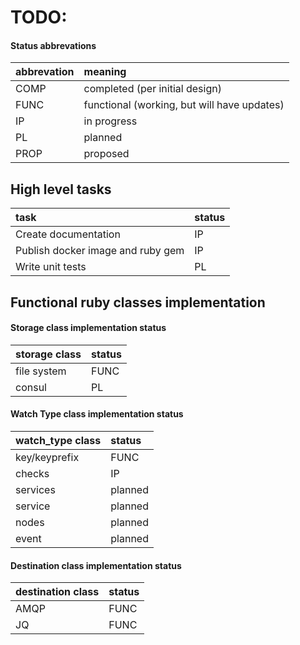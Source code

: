 
# TODO:

#### Status abbrevations

| abbrevation | meaning                                      |
| ----------- |:-------------------------------------------- |
| COMP        | completed (per initial design)               |
| FUNC        | functional (working, but will have updates)  |
| IP          | in progress                                  |
| PL          | planned                                      |
| PROP        | proposed                                     |

## High level tasks
| task                               | status |
|:---------------------------------- |:------ |
| Create documentation               | IP     |
| Publish docker image and ruby gem  | IP     |
| Write unit tests                   | PL     |

## Functional ruby classes implementation

#### Storage class implementation status

| storage class | status      |
| ------------- |:----------- |
| file system   | FUNC        |
| consul        | PL          |

#### Watch Type class implementation status

| watch_type class | status      |
| ---------------- |:----------- |
| key/keyprefix    | FUNC        |
| checks           | IP          |
| services         | planned     |
| service          | planned     |
| nodes            | planned     |
| event            | planned     |

#### Destination class implementation status

| destination class | status      |
| ----------------- |:----------- |
| AMQP              | FUNC        |
| JQ                | FUNC        |
